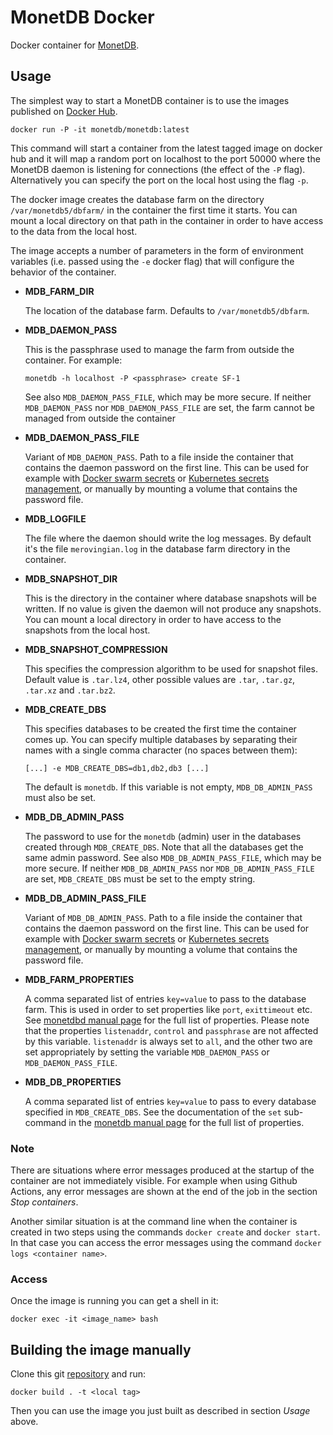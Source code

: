 # MonetDB Docker

Docker container for [MonetDB](https://www.monetdb.org/).

## Usage

The simplest way to start a MonetDB container is to use the images
published on [Docker
Hub](https://hub.docker.com/repository/docker/monetdb/monetdb/tags).

```
docker run -P -it monetdb/monetdb:latest
```

This command will start a container from the latest tagged image on
docker hub and it will map a random port on localhost to the port 50000
where the MonetDB daemon is listening for connections (the effect of the
`-P` flag). Alternatively you can specify the port on the local host
using the flag `-p`.

The docker image creates the database farm on the directory
`/var/monetdb5/dbfarm/` in the container the first time it starts. You
can mount a local directory on that path in the container in order to
have access to the data from the local host.

The image accepts a number of parameters in the form of environment
variables (i.e. passed using the `-e` docker flag) that will configure
the behavior of the container.

- **MDB_FARM_DIR**
    
    The location of the database farm. Defaults to `/var/monetdb5/dbfarm`.

- **MDB_DAEMON_PASS**
    
    This is the passphrase used to manage the farm from outside the
    container. For example:
    ```
    monetdb -h localhost -P <passphrase> create SF-1
    ```
    See also `MDB_DAEMON_PASS_FILE`, which may be more secure. If
    neither `MDB_DAEMON_PASS` nor `MDB_DAEMON_PASS_FILE` are set, the
    farm cannot be managed from outside the container

- **MDB_DAEMON_PASS_FILE**
   
    Variant of `MDB_DAEMON_PASS`. Path to a file inside the container
    that contains the daemon password on the first line. This can be
    used for example with [Docker swarm
    secrets](https://docs.docker.com/engine/swarm/secrets/#how-docker-manages-secrets)
    or [Kubernetes secrets
    management](https://kubernetes.io/docs/concepts/configuration/secret/#using-secrets-as-files-from-a-pod),
    or manually by mounting a volume that contains the password file.

- **MDB_LOGFILE**
    
    The file where the daemon should write the log messages. By default
    it's the file `merovingian.log` in the database farm directory in
    the container.

- **MDB_SNAPSHOT_DIR**
    
    This is the directory in the container where database snapshots will
    be written. If no value is given the daemon will not produce any
    snapshots. You can mount a local directory in order to have access
    to the snapshots from the local host.

- **MDB_SNAPSHOT_COMPRESSION**
     
    This specifies the compression algorithm to be used for snapshot
    files. Default value is `.tar.lz4`, other possible values are
    `.tar`, `.tar.gz`, `.tar.xz` and `.tar.bz2`.

- **MDB_CREATE_DBS**
    
    This specifies databases to be created the first time the container
    comes up. You can specify multiple databases by separating their
    names with a single comma character (no spaces between them):
    ```
    [...] -e MDB_CREATE_DBS=db1,db2,db3 [...]
    ```
    The default is `monetdb`. If this variable is not empty,
    `MDB_DB_ADMIN_PASS` must also be set.

- **MDB_DB_ADMIN_PASS**
    
    The password to use for the `monetdb` (admin) user in the databases
    created through `MDB_CREATE_DBS`. Note that all the databases get
    the same admin password. See also `MDB_DB_ADMIN_PASS_FILE`, which
    may be more secure. If neither `MDB_DB_ADMIN_PASS` nor
    `MDB_DB_ADMIN_PASS_FILE` are set, `MDB_CREATE_DBS` must be set to
    the empty string.

- **MDB_DB_ADMIN_PASS_FILE**
   
    Variant of `MDB_DB_ADMIN_PASS`. Path to a file inside the container
    that contains the daemon password on the first line. This can be
    used for example with [Docker swarm
    secrets](https://docs.docker.com/engine/swarm/secrets/#how-docker-manages-secrets)
    or [Kubernetes secrets
    management](https://kubernetes.io/docs/concepts/configuration/secret/#using-secrets-as-files-from-a-pod),
    or manually by mounting a volume that contains the password file.

- **MDB_FARM_PROPERTIES**
      
    A comma separated list of entries `key=value` to pass to the
    database farm. This is used in order to set properties like `port`,
    `exittimeout` etc. See [monetdbd manual
    page](https://www.monetdb.org/documentation-Jul2021/admin-guide/manpages/monetdbd/)
    for the full list of properties. Please note that the properties
    `listenaddr`, `control` and `passphrase` are not affected by this
    variable. `listenaddr` is always set to `all`, and the other two are
    set appropriately by setting the variable `MDB_DAEMON_PASS` or
    `MDB_DAEMON_PASS_FILE`.

- **MDB_DB_PROPERTIES**
   
    A comma separated list of entries `key=value` to pass to every
    database specified in `MDB_CREATE_DBS`. See the documentation of the
    `set` sub-command in the [monetdb manual
    page](https://www.monetdb.org/documentation/admin-guide/manpages/monetdb/)
    for the full list of properties.

### Note

There are situations where error messages produced at the startup of the
container are not immediately visible. For example when using Github
Actions, any error messages are shown at the end of the job in the
section _Stop containers_.

Another similar situation is at the command line when the container is
created in two steps using the commands `docker create` and `docker
start`. In that case you can access the error messages using the command
`docker logs <container name>`.

### Access

Once the image is running you can get a shell in it:
```
docker exec -it <image_name> bash
```

## Building the image manually

Clone this git [repository](https://github.com/MonetDBSolutions/monetdb-docker) and run:
```
docker build . -t <local tag>
```

Then you can use the image you just built as described in section
_Usage_ above.

